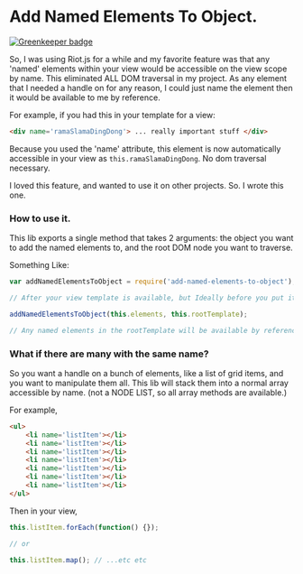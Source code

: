 # Add Named Elements To Object.

[![Greenkeeper badge](https://badges.greenkeeper.io/Duder-onomy/add-named-elements-to-object.svg)](https://greenkeeper.io/)

So, I was using Riot.js for a while and my favorite feature was that any 'named' elements within your view would be accessible on the view scope by name.  This eliminated ALL DOM traversal in my project. As any element that I needed a handle on for any reason, I could just name the element then it would be available to me by reference.

For example, if you had this in your template for a view:
```html
<div name='ramaSlamaDingDong'> ... really important stuff </div>
```

Because you used the 'name' attribute, this element is now automatically accessible in your view as `this.ramaSlamaDingDong`. No dom traversal necessary.

I loved this feature, and wanted to use it on other projects. So. I wrote this one.

### How to use it.

This lib exports a single method that takes 2 arguments: the object you want to add the named elements to, and the root DOM node you want to traverse.

Something Like:
```javascript
var addNamedElementsToObject = require('add-named-elements-to-object');

// After your view template is available, but Ideally before you put it in the DOM because we will be recursing it. Though, it will work fine if the document fragment is already in the DOM.

addNamedElementsToObject(this.elements, this.rootTemplate);

// Any named elements in the rootTemplate will be available by reference on this.elements;

```

### What if there are many with the same name?

So you want a handle on a bunch of elements, like a list of grid items, and you want to manipulate them all. This lib will stack them into a normal array accessible by name. (not a NODE LIST, so all array methods are available.)

For example,
```html
<ul>
    <li name='listItem'></li>
    <li name='listItem'></li>
    <li name='listItem'></li>
    <li name='listItem'></li>
    <li name='listItem'></li>
    <li name='listItem'></li>
    <li name='listItem'></li>
</ul>
```

Then in your view,
```javascript
this.listItem.forEach(function() {});

// or

this.listItem.map(); // ...etc etc
```

